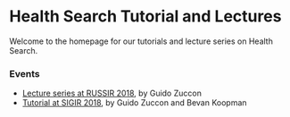 # Health Search Tutorial and Lectures

Welcome to the homepage for our tutorials and lecture series on Health Search.

### Events

* [Lecture series at RUSSIR 2018](http://ielab.io/russir2018-health-search-tutorial/), by Guido Zuccon
* [Tutorial at SIGIR 2018](http://ielab.io/sigir2018-health-search-tutorial/), by Guido Zuccon and Bevan Koopman
